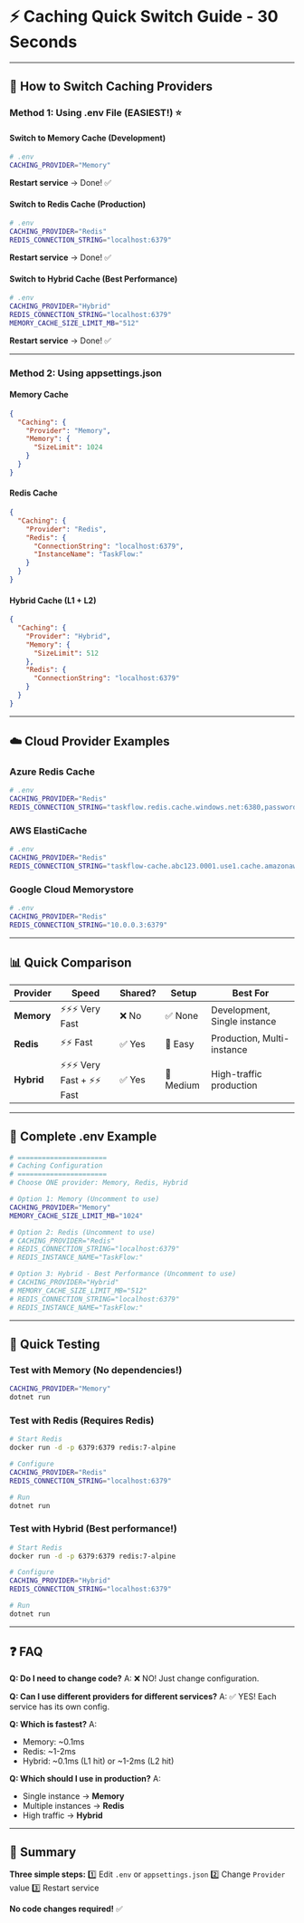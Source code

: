 # ⚡ Caching Quick Switch Guide - 30 Seconds

---

## 🎯 How to Switch Caching Providers

### Method 1: Using .env File (EASIEST!) ⭐

#### Switch to Memory Cache (Development)
```bash
# .env
CACHING_PROVIDER="Memory"
```
**Restart service** → Done! ✅

#### Switch to Redis Cache (Production)
```bash
# .env
CACHING_PROVIDER="Redis"
REDIS_CONNECTION_STRING="localhost:6379"
```
**Restart service** → Done! ✅

#### Switch to Hybrid Cache (Best Performance)
```bash
# .env
CACHING_PROVIDER="Hybrid"
REDIS_CONNECTION_STRING="localhost:6379"
MEMORY_CACHE_SIZE_LIMIT_MB="512"
```
**Restart service** → Done! ✅

---

### Method 2: Using appsettings.json

#### Memory Cache
```json
{
  "Caching": {
    "Provider": "Memory",
    "Memory": {
      "SizeLimit": 1024
    }
  }
}
```

#### Redis Cache
```json
{
  "Caching": {
    "Provider": "Redis",
    "Redis": {
      "ConnectionString": "localhost:6379",
      "InstanceName": "TaskFlow:"
    }
  }
}
```

#### Hybrid Cache (L1 + L2)
```json
{
  "Caching": {
    "Provider": "Hybrid",
    "Memory": {
      "SizeLimit": 512
    },
    "Redis": {
      "ConnectionString": "localhost:6379"
    }
  }
}
```

---

## ☁️ Cloud Provider Examples

### Azure Redis Cache
```bash
# .env
CACHING_PROVIDER="Redis"
REDIS_CONNECTION_STRING="taskflow.redis.cache.windows.net:6380,password=YOUR_KEY,ssl=True"
```

### AWS ElastiCache
```bash
# .env
CACHING_PROVIDER="Redis"
REDIS_CONNECTION_STRING="taskflow-cache.abc123.0001.use1.cache.amazonaws.com:6379"
```

### Google Cloud Memorystore
```bash
# .env
CACHING_PROVIDER="Redis"
REDIS_CONNECTION_STRING="10.0.0.3:6379"
```

---

## 📊 Quick Comparison

| Provider | Speed | Shared? | Setup | Best For |
|----------|-------|---------|-------|----------|
| **Memory** | ⚡⚡⚡ Very Fast | ❌ No | ✅ None | Development, Single instance |
| **Redis** | ⚡⚡ Fast | ✅ Yes | 🔧 Easy | Production, Multi-instance |
| **Hybrid** | ⚡⚡⚡ Very Fast + ⚡⚡ Fast | ✅ Yes | 🔧 Medium | High-traffic production |

---

## 🔄 Complete .env Example

```bash
# ======================
# Caching Configuration
# ======================
# Choose ONE provider: Memory, Redis, Hybrid

# Option 1: Memory (Uncomment to use)
CACHING_PROVIDER="Memory"
MEMORY_CACHE_SIZE_LIMIT_MB="1024"

# Option 2: Redis (Uncomment to use)
# CACHING_PROVIDER="Redis"
# REDIS_CONNECTION_STRING="localhost:6379"
# REDIS_INSTANCE_NAME="TaskFlow:"

# Option 3: Hybrid - Best Performance (Uncomment to use)
# CACHING_PROVIDER="Hybrid"
# MEMORY_CACHE_SIZE_LIMIT_MB="512"
# REDIS_CONNECTION_STRING="localhost:6379"
# REDIS_INSTANCE_NAME="TaskFlow:"
```

---

## 🧪 Quick Testing

### Test with Memory (No dependencies!)
```bash
CACHING_PROVIDER="Memory"
dotnet run
```

### Test with Redis (Requires Redis)
```bash
# Start Redis
docker run -d -p 6379:6379 redis:7-alpine

# Configure
CACHING_PROVIDER="Redis"
REDIS_CONNECTION_STRING="localhost:6379"

# Run
dotnet run
```

### Test with Hybrid (Best performance!)
```bash
# Start Redis
docker run -d -p 6379:6379 redis:7-alpine

# Configure
CACHING_PROVIDER="Hybrid"
REDIS_CONNECTION_STRING="localhost:6379"

# Run
dotnet run
```

---

## ❓ FAQ

**Q: Do I need to change code?**
A: ❌ NO! Just change configuration.

**Q: Can I use different providers for different services?**
A: ✅ YES! Each service has its own config.

**Q: Which is fastest?**
A:
- Memory: ~0.1ms
- Redis: ~1-2ms
- Hybrid: ~0.1ms (L1 hit) or ~1-2ms (L2 hit)

**Q: Which should I use in production?**
A:
- Single instance → **Memory**
- Multiple instances → **Redis**
- High traffic → **Hybrid**

---

## 🎯 Summary

**Three simple steps:**
1️⃣ Edit `.env` or `appsettings.json`
2️⃣ Change `Provider` value
3️⃣ Restart service

**No code changes required!** ✅
